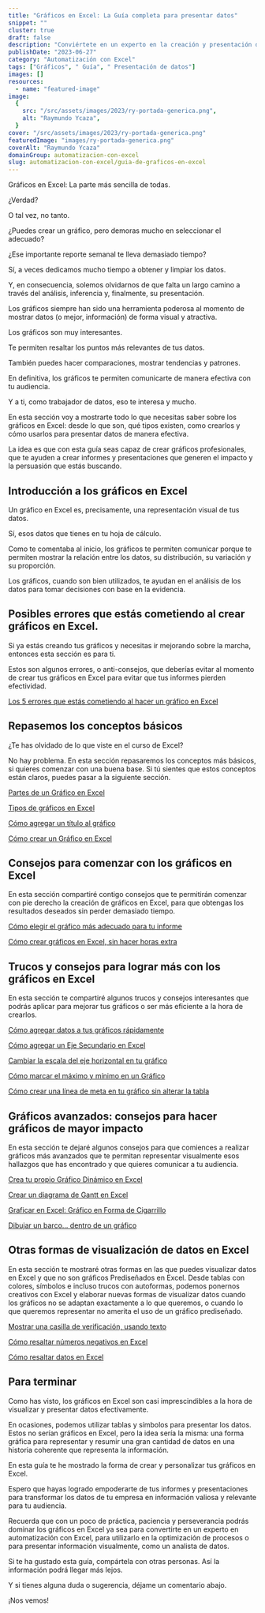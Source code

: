 ```yaml
---
title: "Gráficos en Excel: La Guía completa para presentar datos"
snippet: ""
cluster: true
draft: false
description: "Conviértete en un experto en la creación y presentación de gráficos en Excel. Domina las habilidades necesarias para visualizar tus datos de manera efectiva."
publishDate: "2023-06-27"
category: "Automatización con Excel"
tags: ["Gráficos", " Guía", " Presentación de datos"]
images: []
resources:
  - name: "featured-image"
image:
  {
    src: "/src/assets/images/2023/ry-portada-generica.png",
    alt: "Raymundo Ycaza",
  }
cover: "/src/assets/images/2023/ry-portada-generica.png"
featuredImage: "images/ry-portada-generica.png"
coverAlt: "Raymundo Ycaza"
domainGroup: automatizacion-con-excel
slug: automatizacion-con-excel/guia-de-graficos-en-excel
---
```


Gráficos en Excel: La parte más sencilla de todas.

¿Verdad?

O tal vez, no tanto.

¿Puedes crear un gráfico, pero demoras mucho en seleccionar el adecuado?

¿Ese importante reporte semanal te lleva demasiado tiempo?

Sí, a veces dedicamos mucho tiempo a obtener y limpiar los datos.

Y, en consecuencia, solemos olvidarnos de que falta un largo camino a través del análisis, inferencia y, finalmente, su presentación.

Los gráficos siempre han sido una herramienta poderosa al momento de mostrar datos (o mejor, información) de forma visual y atractiva.

Los gráficos son muy interesantes.

Te permiten resaltar los puntos más relevantes de tus datos.

También puedes hacer comparaciones, mostrar tendencias y patrones.

En definitiva, los gráficos te permiten comunicarte de manera efectiva con tu audiencia.

Y a ti, como trabajador de datos, eso te interesa y mucho.

En esta sección voy a mostrarte todo lo que necesitas saber sobre los gráficos en Excel: desde lo que son, qué tipos existen, como crearlos y cómo usarlos para presentar datos de manera efectiva.

La idea es que con esta guía seas capaz de crear gráficos profesionales, que te ayuden a crear informes y presentaciones que generen el impacto y la persuasión que estás buscando.

## Introducción a los gráficos en Excel

Un gráfico en Excel es, precisamente, una representación visual de tus datos.

Sí, esos datos que tienes en tu hoja de cálculo.

Como te comentaba al inicio, los gráficos te permiten comunicar porque te permiten mostrar la relación entre los datos, su distribución, su variación y su proporción.

Los gráficos, cuando son bien utilizados, te ayudan en el análisis de los datos para tomar decisiones con base en la evidencia.

## Posibles errores que estás cometiendo al crear gráficos en Excel.

Si ya estás creando tus gráficos y necesitas ir mejorando sobre la marcha, entonces esta sección es para ti.

Estos son algunos errores, o anti-consejos, que deberías evitar al momento de crear tus gráficos en Excel para evitar que tus informes pierden efectividad.

[Los 5 errores que estás cometiendo al hacer un gráfico en Excel](/blog/automatizacion-con-excel/5-errores-grafico-en-excel/)

## Repasemos los conceptos básicos

¿Te has olvidado de lo que viste en el curso de Excel?

No hay problema. En esta sección repasaremos los conceptos más básicos, si quieres comenzar con una buena base. Si tú sientes que estos conceptos están claros, puedes pasar a la siguiente sección.

[Partes de un Gráfico en Excel](/blog/automatizacion-con-excel/partes-de-un-grafico/)

[Tipos de gráficos en Excel](/blog/automatizacion-con-excel/tipos-de-graficos-en-excel/)

[Cómo agregar un título al gráfico](/blog/automatizacion-con-excel/agregar-un-titulo-al-grafico/)

[Cómo crear un Gráfico en Excel](/blog/automatizacion-con-excel/como-crear-un-grafico-en-excel/)

## Consejos para comenzar con los gráficos en Excel

En esta sección compartiré contigo consejos que te permitirán comenzar con pie derecho la creación de gráficos en Excel, para que obtengas los resultados deseados sin perder demasiado tiempo.

[Cómo elegir el gráfico más adecuado para tu informe](/blog/automatizacion-con-excel/como-elegir-el-grafico-mas-adecuado/)

[Cómo crear gráficos en Excel, sin hacer horas extra](/blog/automatizacion-con-excel/como-crear-graficos-en-excel/)

## Trucos y consejos para lograr más con los gráficos en Excel

En esta sección te compartiré algunos trucos y consejos interesantes que podrás aplicar para mejorar tus gráficos o ser más eficiente a la hora de crearlos.

[Cómo agregar datos a tus gráficos rápidamente](/blog/automatizacion-con-excel/graficos-de-excel/)

[Cómo agregar un Eje Secundario en Excel](/blog/automatizacion-con-excel/eje-secundario-en-excel/)

[Cambiar la escala del eje horizontal en tu gráfico](/blog/automatizacion-con-excel/escala-del-eje-horizontal/)

[Cómo marcar el máximo y mínimo en un Gráfico](/blog/automatizacion-con-excel/maximo-y-minimo/)

[Cómo crear una línea de meta en tu gráfico sin alterar la tabla](/blog/automatizacion-con-excel/crear-una-linea-de-meta/)

## Gráficos avanzados: consejos para hacer gráficos de mayor impacto

En esta sección te dejaré algunos consejos para que comiences a realizar gráficos más avanzados que te permitan representar visualmente esos hallazgos que has encontrado y que quieres comunicar a tu audiencia.

[Crea tu propio Gráfico Dinámico en Excel](/blog/automatizacion-con-excel/grafico-dinamico-en-excel/)

[Crear un diagrama de Gantt en Excel](/blog/automatizacion-con-excel/diagrama-de-gantt-en-excel/)

[Graficar en Excel: Gráfico en Forma de Cigarrillo](/blog/automatizacion-con-excel/)

[Dibujar un barco… dentro de un gráfico](/blog/automatizacion-con-excel/graficar-en-excel/)

## Otras formas de visualización de datos en Excel

En esta sección te mostraré otras formas en las que puedes visualizar datos en Excel y que no son gráficos Prediseñados en Excel. Desde tablas con colores, símbolos e incluso trucos con autoformas, podemos ponernos creativos con Excel y elaborar nuevas formas de visualizar datos cuando los gráficos no se adaptan exactamente a lo que queremos, o cuando lo que queremos representar no amerita el uso de un gráfico prediseñado.

[Mostrar una casilla de verificación, usando texto](/blog/automatizacion-con-excel/casilla-de-verificacion/)

[Cómo resaltar números negativos en Excel](/blog/automatizacion-con-excel/resaltar-numeros-negativos-en-excel/)

[Cómo resaltar datos en Excel](/blog/automatizacion-con-excel/resaltar-en-excel/)

## Para terminar

Como has visto, los gráficos en Excel son casi imprescindibles a la hora de visualizar y presentar datos efectivamente.

En ocasiones, podemos utilizar tablas y símbolos para presentar los datos. Estos no serían gráficos en Excel, pero la idea sería la misma: una forma gráfica para representar y resumir una gran cantidad de datos en una historia coherente que representa la información.

En esta guía te he mostrado la forma de crear y personalizar tus gráficos en Excel.

Espero que hayas logrado empoderarte de tus informes y presentaciones para transformar los datos de tu empresa en información valiosa y relevante para tu audiencia.

Recuerda que con un poco de práctica, paciencia y perseverancia podrás dominar los gráficos en Excel ya sea para convertirte en un experto en automatización con Excel, para utilizarlo en la optimización de procesos o para presentar información visualmente, como un analista de datos.

Si te ha gustado esta guía, compártela con otras personas. Así la información podrá llegar más lejos.

Y si tienes alguna duda o sugerencia, déjame un comentario abajo.

¡Nos vemos!
